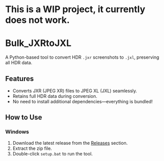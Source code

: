 # This is a WIP project, it currently does not work.

# Bulk_JXRtoJXL

A Python-based tool to convert HDR `.jxr` screenshots to `.jxl`, preserving all HDR data.

## Features
- Converts JXR (JPEG XR) files to JPEG XL (JXL) seamlessly.
- Retains full HDR data during conversion.
- No need to install additional dependencies—everything is bundled!

## How to Use
### Windows
1. Download the latest release from the [Releases](https://github.com/JTayGang/Bulk_JXRtoJXL/releases) section.
2. Extract the zip file.
3. Double-click `setup.bat` to run the tool.

